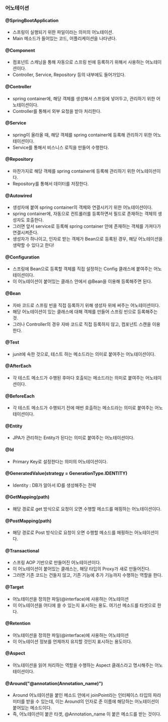 ### 어노테이션

#### @SpringBootApplication

* 스프링이 실행되기 위한 파일이라는 의미의 어노테이션.
* Main 메소드가 들어있는 코드, 어플리케이션을 나타낸다.

#### @Component

* 컴포넌트 스캐닝을 통해 자동으로 스프링 빈에 등록하기 위해서 사용하는 어노테이션이다.
* Controller, Service, Repository 등의 내부에도 들어가있다.

#### @Controller

* spring container에, 해당 객체를 생성해서 스프링에 넣어두고, 관리하기 위한 어노테이션이다.
* Controller를 통해서 외부 요청을 받아 처리한다.

#### @Service

* spring이 올라올 때, 해당 객체를 spring container에 등록해 관리하기 위한 어노테이션이다.
* Service를 통해서 비스니스 로직을 만들어 수행한다.

#### @Repository

* 마찬가지로 해당 객체를 spring container에 등록해 관리하기 위한 어노테이션이다.
* Repository를 통해서 데이터를 저장한다.

#### @Autowired

* 생성자에 붙여 spring container의 객체와 연결시키기 위한 어노테이션이다.
* spring container에, 자동으로 컨트롤러를 등록하면서 필드로 존재하는 객체의 생성자도 호출한다.
* 그러면 앞서 service로 등록해 spring container 안에 존재하는 객체를 가져다가 연결시켜준다.
* 생성자가 하나이고, 인자로 받는 객체가 Bean으로 등록된 경우, 해당 어노테이션을 생략할 수 있다고 한다!

#### @Configuration

* 스프링에 Bean으로 등록할 객체를 직접 설정하는 Config 클래스에 붙여주는 어노테이션이다.
* 이 어노테이션이 붙어있는 클래스 안에서 @Bean을 이용해 등록해주면 된다.

#### @Bean

* 자바 코드로 스프링 빈을 직접 등록하기 위해 생성자 위에 써주는 어노테이션이다.
* 해당 어노테이션이 있는 클래스에 대해 객체를 만들어 스프링 빈으로 등록해주는 것.
* 그러나 Controller의 경우 자바 코드로 직접 등록하지 않고, 컴포넌트 스캔을 이용한다.

#### @Test

* junit에 속한 것으로, 테스트 하는 메소드라는 의미로 붙여주는 어노테이션이다.

#### @AfterEach

* 각 테스트 메소드가 수행된 후마다 호출되는 메소드라는 의미로 붙여주는 어노테이션이다.

#### @BeforeEach

* 각 테스트 메소드가 수행되기 전에 매번 호출하는 메소드라는 의미로 붙여주는 어노테이션이다.

#### @Entity

* JPA가 관리하는 Entity가 된다는 의미로 붙여주는 어노테이션이다.

#### @Id

* Primary Key로 설정한다는 의미의 어노테이션이다.

#### @GeneratedValue(strategy = GenerationType.IDENTITY)

* Identity : DB가 알아서 ID를 생성해주는 전략 

#### @GetMapping(path)

* 해당 경로로 get 방식으로 요청이 오면 수행할 메소드를 매핑하는 어노테이션이다.

#### @PostMapping(path)

* 해당 경로로 Post 방식으로 요청이 오면 수행할 메소드를 매핑하는 어노테이션이다.

#### @Transactional

* 스프링 AOP 기반으로 만들어진 어노테이션이다.
* 이 어노테이션이 붙어있는 클래스는, 해당 타입의 Proxy가 새로 만들어진다.
* 그러면 기존 코드는 건들지 않고, 기존 기능에 추가 기능까지 수행하는 역할을 한다.

#### @Target

* 어노테이션을 정의한 파일(@interface)에 사용하는 어노테이션
* 이 어노테이션을 어디에 쓸 수 있는지 표시하는 용도. 여기선 메소드를 타겟으로 한다.

#### @Retention

* 어노테이션을 정의한 파일(@interface)에 사용하는 어노테이션
* 이 어노테이션 정보를 언제까지 유지할 것인지 표시하는 용도이다.

#### @Aspect

* 어노테이션을 읽어 처리하는 역할을 수행하는 Aspect 클래스라고 명시해주는 어노테이션이다.

#### @Around("@annotation(Annotation_name)")

* Around 어노테이션을 붙인 메소드 안에서 joinPoint라는 인터페이스 타입의 파라미터를 받을 수 있는데, 이는 Around의 인자로 준 이름에 해당하는 어노테이션이 붙어있는 메소드이다.
* 즉, 어노테이션이 붙은 타겟, @Annotation_name 이 붙은 메소드를 받는 것이다.
